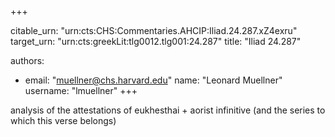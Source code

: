 +++


citable_urn: "urn:cts:CHS:Commentaries.AHCIP:Iliad.24.287.xZ4exru"
target_urn: "urn:cts:greekLit:tlg0012.tlg001:24.287"
title: "Iliad 24.287"

authors:
- email: "muellner@chs.harvard.edu"
  name: "Leonard Muellner"
  username: "lmuellner"
+++

<p>analysis of the attestations of eukhesthai + aorist infinitive (and the series to which this verse belongs)</p>